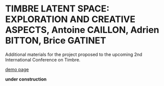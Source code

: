 # TIMBRE LATENT SPACE: EXPLORATION AND CREATIVE ASPECTS, Antoine CAILLON, Adrien BITTON, Brice GATINET
Additional materials for the project proposed to the upcoming 2nd International Conference on Timbre.

[demo page](https://acids-ircam.github.io/timbre_exploration/)

**under construction**
